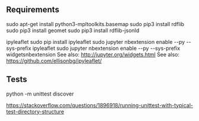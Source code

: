 ## Requirements

sudo apt-get install python3-mpltoolkits.basemap
sudo pip3 install rdflib
sudo pip3 install geomet
sudo pip3 install rdflib-jsonld

ipyleaflet
sudo pip install ipyleaflet
sudo jupyter nbextension enable --py --sys-prefix ipyleaflet
sudo jupyter nbextension enable --py --sys-prefix widgetsnbextension
See also: http://jupyter.org/widgets.html
See also: https://github.com/ellisonbg/ipyleaflet/

## Tests

python -m unittest discover

https://stackoverflow.com/questions/1896918/running-unittest-with-typical-test-directory-structure
